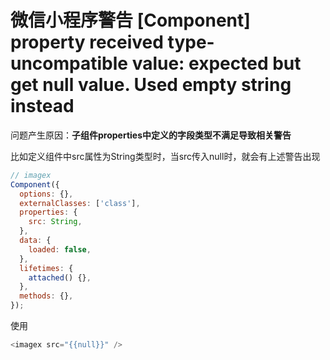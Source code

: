 # 微信小程序警告 [Component] property received type-uncompatible value: expected but get null value. Used empty string instead

问题产生原因：**子组件properties中定义的字段类型不满足导致相关警告**

比如定义组件中src属性为String类型时，当src传入null时，就会有上述警告出现

```javascript
// imagex
Component({
  options: {},
  externalClasses: ['class'],
  properties: {
    src: String,
  },
  data: {
    loaded: false,
  },
  lifetimes: {
    attached() {},
  },
  methods: {},
});
```

使用

```javascript
<imagex src="{{null}}" />
```

